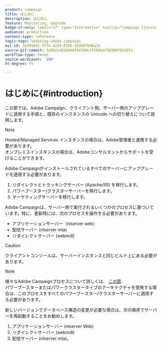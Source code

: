 ```yaml
---
product: campaign
title: はじめに
description: はじめに
feature: Monitoring, Upgrade
badge-v7-only: label="v7" type="Informative" tooltip="Campaign Classic v7 にのみ適用されます"
audience: production
content-type: reference
topic-tags: updating-adobe-campaign
exl-id: 3e39a0d2-ff7e-4233-82bb-2b360f696a33
source-git-commit: 3a9b21d626b60754789c3f594ba798309f62a553
workflow-type: tm+mt
source-wordcount: '200'
ht-degree: 7%

---
```


# はじめに{#introduction}



この節では、Adobe Campaign、クライアント側、サーバー側のアップグレードに適用する手順と、既存のインスタンスの Unicode への切り替えについて説明します。

>[!NOTE]
>
>Hosted/Managed Services インスタンスの場合は、Adobe管理者と連携する必要があります。\
>オンプレミスインスタンスの場合は、Adobeコンサルタントからサポートを受けることができます。

Adobe Campaignがインストールされているすべてのサーバーにアップグレードを適用する必要があります。

1. リダイレクトとトラッキングサーバー (Apache/IIS) を移行します。
1. パワーブースター/クラスターサーバーを移行します。
1. マーケティングサーバーを移行します。

Adobe Campaignは、サーバー側で実行されるいくつかのプロセスに基づいています。特に、更新時には、次のプロセスを操作する必要があります。

* アプリケーションサーバー（nlserver web）
* 配信サーバー (nlserver mta)
* リダイレクトサーバー (webmdl)

>[!CAUTION]
>
>クライアントコンソールは、サーバーインスタンスと同じビルド上にある必要があります。

>[!NOTE]
>
>様々なAdobe Campaignプロセスについて詳しくは、 [この節](../../installation/using/general-architecture.md#logical-application-layer).\
>パワーブースターまたはパワークラスタータイプのアーキテクチャを使用する場合は、このプロセスをすべてのパワーブースター/クラスターサーバーに適用する必要があります。

新しいバージョンでデータベース構造の変更が必要な場合は、次の順序でサーバーを再起動することをお勧めします。

1. アプリケーションサーバー (nlserver Web)
1. リダイレクトサーバー (webmdl)
1. 配信サーバー (nlserver mta)。
